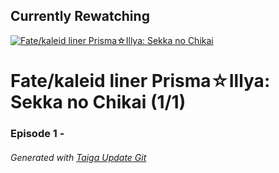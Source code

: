 ﻿
## Currently Rewatching

[![Fate/kaleid liner Prisma&#9734;Illya: Sekka no Chikai](https://s4.anilist.co/file/anilistcdn/media/anime/cover/medium/b97757-BWFRkX81LpGS.png)](https://anilist.co/anime/97757)

# Fate/kaleid liner Prisma&#9734;Illya: Sekka no Chikai (1/1)

### Episode 1 - 

###### *Generated with [Taiga Update Git](https://github.com/nike4613/taiga-update-git)*